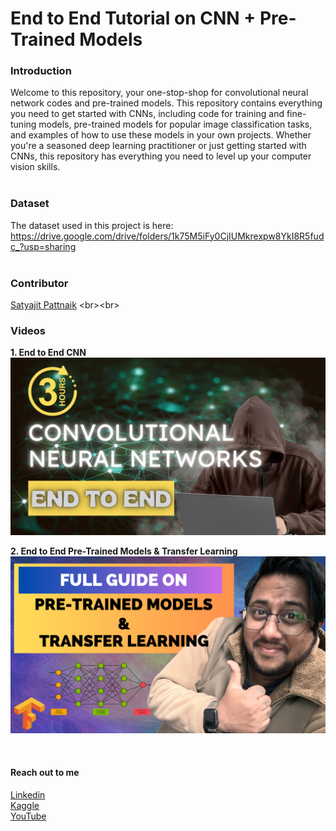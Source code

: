 # End to End Tutorial on CNN + Pre-Trained Models

### Introduction
Welcome to this repository, your one-stop-shop for convolutional neural network codes and pre-trained models. This repository contains everything you need to get started with CNNs, including code for training and fine-tuning models, pre-trained models for popular image classification tasks, and examples of how to use these models in your own projects. Whether you're a seasoned deep learning practitioner or just getting started with CNNs, this repository has everything you need to level up your computer vision skills.
<br><br>

### Dataset
The dataset used in this project is here: https://drive.google.com/drive/folders/1k75M5iFy0CjIUMkrexpw8YkI8R5fudc_?usp=sharing
<br><br>

### Contributor
[Satyajit Pattnaik]([https://github.com/pik1989/](https://www.linkedin.com/in/satyajitpattnaik))
<br><br>

### Videos
**1. End to End CNN**
[![Alt text](https://github.com/pik1989/Convolutional-Neural-Networks/raw/main/images/1-cnn.jpg)](https://www.youtube.com/watch?v=58aFgtQRfhA)
<br>

**2. End to End Pre-Trained Models & Transfer Learning**
![Pre-Trained](https://github.com/pik1989/Convolutional-Neural-Networks/raw/main/images/2-pretrained.png)
<br>

<br>

#### Reach out to me
[Linkedin](https://www.linkedin.com/in/satyajitpattnaik/)<br>   [Kaggle](https://www.kaggle.com/pattnaiksatyajit)<br>    [YouTube](https://www.youtube.com/c/SatyajitPattnaik/)
